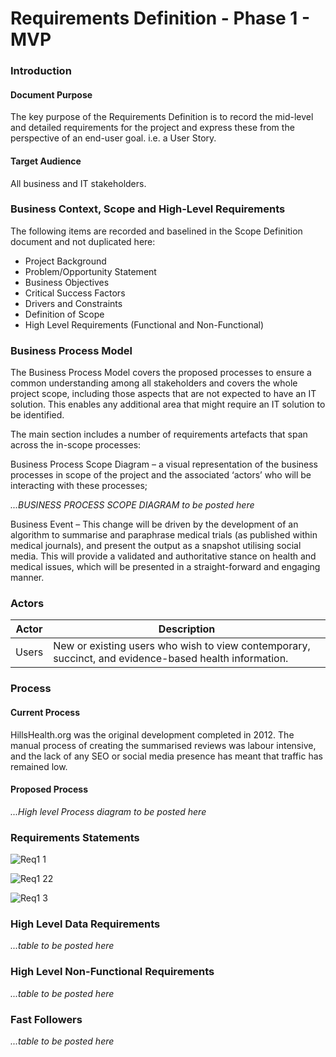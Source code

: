 # Requirements Definition - Phase 1 - MVP

### Introduction
#### Document Purpose
The key purpose of the Requirements Definition is to record the mid-level and detailed requirements for the project and express these from the perspective of an end-user goal. i.e. a User Story.  

#### Target Audience
All business and IT stakeholders.

### Business Context, Scope and High-Level Requirements
The following items are recorded and baselined in the Scope Definition document and not duplicated here:

- Project Background
- Problem/Opportunity Statement
- Business Objectives
- Critical Success Factors
- Drivers and Constraints
- Definition of Scope
- High Level Requirements (Functional and Non-Functional)

### Business Process Model
The Business Process Model covers the proposed processes to ensure a common understanding among all stakeholders and covers the whole project scope, including those aspects that are not expected to have an IT solution.  This enables any additional area that might require an IT solution to be identified.

The main section includes a number of requirements artefacts that span across the in-scope processes:

Business Process Scope Diagram – a visual representation of the business processes in scope of the project and the associated ‘actors’ who will be interacting with these processes;

_...BUSINESS PROCESS SCOPE DIAGRAM to be posted here_

Business Event – This change will be driven by the development of an algorithm to summarise and paraphrase medical trials (as published within medical journals), and present the output as a snapshot utilising social media.  This will provide a validated and authoritative stance on health and medical issues, which will be presented in a straight-forward and engaging manner. 


### Actors

|Actor |	Description|
|---|---|
|Users |	New or existing users who wish to view contemporary, succinct, and evidence-based health information. |

### Process
#### Current Process
HillsHealth.org was the original development completed in 2012.  The manual process of creating the summarised reviews was labour intensive, and the lack of any SEO or social media presence has meant that traffic has remained low.  

#### Proposed Process

_...High level Process diagram to be posted here_

### Requirements Statements

![Req1 1](https://user-images.githubusercontent.com/45914355/82155372-6238c900-986c-11ea-834a-6293c2afd0d0.png)

![Req1 22](https://user-images.githubusercontent.com/45914355/82132836-f870de80-97db-11ea-8963-06ff0e2979ce.png)

![Req1 3](https://user-images.githubusercontent.com/45914355/82155226-4aad1080-986b-11ea-8024-1e207d0236e9.png)


### High Level Data Requirements
_...table to be posted here_

### High Level Non-Functional Requirements
_...table to be posted here_

### Fast Followers
_...table to be posted here_
